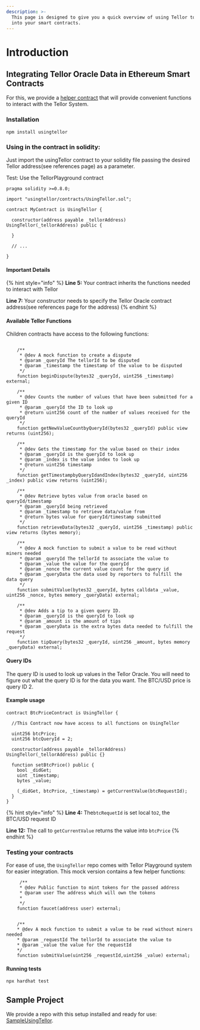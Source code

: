 ```yaml
---
description: >-
  This page is designed to give you a quick overview of using Tellor to get data
  into your smart contracts.
---
```


# Introduction

## Integrating Tellor Oracle Data in Ethereum Smart Contracts

For this, we provide a [helper contract](https://github.com/tellor-io/usingtellor) that will provide convenient functions to interact with the Tellor System.

### Installation

```
npm install usingtellor
```

### Using in the contract in solidity:

Just import the usingTellor contract to your solidity file passing the desired Tellor address(see references page) as a parameter.

Test: Use the TellorPlayground contract

```solidity
pragma solidity >=0.8.0;

import "usingtellor/contracts/UsingTellor.sol";

contract MyContract is UsingTellor {

  constructor(address payable _tellorAddress) UsingTellor(_tellorAddress) public {

  }

  // ...

}
```

#### Important Details

{% hint style="info" %}
**Line 5:** Your contract inherits the functions needed to interact with Tellor

**Line 7:** Your constructor needs to specify the Tellor Oracle contract address(see references page for the address)
{% endhint %}

#### Available Tellor Functions

Children contracts have access to the following functions:

```solidity

    /**
     * @dev A mock function to create a dispute
     * @param _queryId The tellorId to be disputed
     * @param _timestamp the timestamp of the value to be disputed
     */
    function beginDispute(bytes32 _queryId, uint256 _timestamp) external;

    /**
     * @dev Counts the number of values that have been submitted for a given ID
     * @param _queryId the ID to look up
     * @return uint256 count of the number of values received for the queryId
     */
    function getNewValueCountbyQueryId(bytes32 _queryId) public view returns (uint256);

    /**
     * @dev Gets the timestamp for the value based on their index
     * @param _queryId is the queryId to look up
     * @param _index is the value index to look up
     * @return uint256 timestamp
     */
    function getTimestampbyQueryIdandIndex(bytes32 _queryId, uint256 _index) public view returns (uint256);

    /**
     * @dev Retrieve bytes value from oracle based on queryId/timestamp
     * @param _queryId being retrieved
     * @param _timestamp to retrieve data/value from
     * @return bytes value for queryId/timestamp submitted
     */
    function retrieveData(bytes32 _queryId, uint256 _timestamp) public view returns (bytes memory);

    /**
     * @dev A mock function to submit a value to be read without miners needed
     * @param _queryId The tellorId to associate the value to
     * @param _value the value for the queryId
     * @param _nonce the current value count for the query id
     * @param _queryData the data used by reporters to fulfill the data query
     */
    function submitValue(bytes32 _queryId, bytes calldata _value, uint256 _nonce, bytes memory _queryData) external;

    /**
     * @dev Adds a tip to a given query ID.
     * @param _queryId is the queryId to look up
     * @param _amount is the amount of tips
     * @param _queryData is the extra bytes data needed to fulfill the request
     */
    function tipQuery(bytes32 _queryId, uint256 _amount, bytes memory _queryData) external;
```

#### Query IDs

The query ID is used to look up values in the Tellor Oracle. You will need to figure out what the query ID is for the data you want. The BTC/USD price is query ID 2.

#### Example usage

```
contract BtcPriceContract is UsingTellor {

  //This Contract now have access to all functions on UsingTellor

  uint256 btcPrice;
  uint256 btcQueryId = 2;

  constructor(address payable _tellorAddress) UsingTellor(_tellorAddress) public {}

  function setBtcPrice() public {
    bool _didGet;
    uint _timestamp;
    bytes _value;

    (_didGet, btcPrice, _timestamp) = getCurrentValue(btcRequestId);
  }
}
```

{% hint style="info" %}
**Line 4:** The`btcRequetId` is set local to`2`, the BTC/USD request ID

**Line 12:** The call to `getCurrentValue` returns the value into `btcPrice`
{% endhint %}

### Testing your contracts

For ease of use, the `UsingTellor` repo comes with Tellor Playground system for easier integration. This mock version contains a few helper functions:

```
     /**
     * @dev Public function to mint tokens for the passed address
     * @param user The address which will own the tokens
     *
     */
    function faucet(address user) external;


    /**
    * @dev A mock function to submit a value to be read without miners needed
    * @param _requestId The tellorId to associate the value to
    * @param _value the value for the requestId
    */
    function submitValue(uint256 _requestId,uint256 _value) external;
```

#### Running tests

```bash
npx hardhat test
```

## Sample Project

We provide a repo with this setup installed and ready for use: [SampleUsingTellor](https://github.com/tellor-io/sampleUsingTellor).
